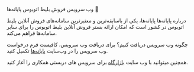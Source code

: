 وب سرویس فروش بلیط اتوبوس پایانه‌ها 🚌

درباره پایانه‌ها
پایانه‌ها، یکی از باسابقه‌ترین و معتبرترین سامانه‌های فروش آنلاین بلیط اتوبوس در کشور است که امکان ارائه بستر فروش آنلاین بلیط اتوبوس را برای سایر سامانه‌ها فراهم می‌کند.

چگونه وب سرویس دریافت کنیم؟
برای دریافت وب سرویس، کافیست فرم درخواست وب سرویس را در وب‌سایت [پایانه‌ها](https://www.payaneha.com/pages/73/%D9%88%D8%A8-%D8%B3%D8%B1%D9%88%DB%8C%D8%B3-%D9%81%D8%B1%D9%88%D8%B4-%D8%A8%D9%84%DB%8C%D8%B7-%D8%A7%D8%AA%D9%88%D8%A8%D9%88%D8%B3) تکمیل کنید.

همچنین میتوانید با وب سایت [بازارگاه](https://bazargah.com/) برای سرویس های دربستی همکاری را آغاز کنید.

